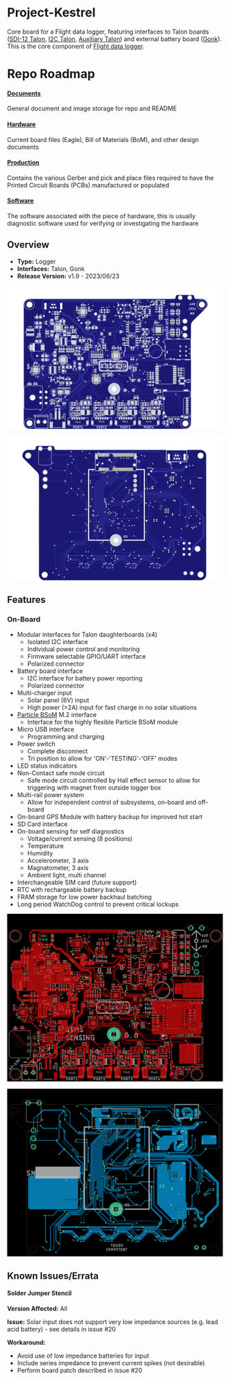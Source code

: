 
<!-- [![DOI](https://zenodo.org/badge/678911830.svg)](https://zenodo.org/doi/10.5281/zenodo.13377368) -->

# Project-Kestrel
Core board for a Flight data logger, featuring interfaces to Talon boards ([SDI-12 Talon](https://github.com/GEMS-sensing/Talon-SDI12), [I2C Talon](https://github.com/GEMS-sensing/Talon-I2C), [Auxiliary Talon](https://github.com/GEMS-sensing/Talon-Auxiliary)) and external battery board ([Gonk](https://github.com/GEMS-sensing/Project-Gonk)). This is the core component of [Flight data logger](https://github.com/GEMS-sensing/DFM_-_Flight?tab=readme-ov-file).

# Repo Roadmap
#### [Documents](Documents/) 

General document and image storage for repo and README

#### [Hardware](Hardware/)

Current board files (Eagle), Bill of Materials (BoM), and other design documents

#### [Production](Production/)

Contains the various Gerber and pick and place files required to have the Printed Circuit Boards (PCBs) manufactured or populated 

#### [Software](Software/)

The software associated with the piece of hardware, this is usually diagnostic software used for verifying or investigating the hardware

<!-- #### [Mechanical](Mechanical/)

Mechanical design files and assembly documents -->

<!-- #### [Testing](Testing/)

Scripts and results from the testing process and development process. Contains more detailed information about documented issues among other testing. 
 -->


## Overview
* **Type:** Logger
* **Interfaces:** Talon, Gonk
* **Release Version:** v1.9 - 2023/06/23

![PCB render image, top](Documentation/Images/BoardRender_TOP.png)

![PCB render image, bottom](Documentation/Images/BoardRender_BOTTOM.png)

<!-- ![Haar v0.0 - Bottom](Documents/Images/Haar_0v0_Bottom_Cropped.jpg) -->

## Features
### On-Board
* Modular interfaces for Talon daughterboards (x4)
	* Isolated I2C interface
	* Individual power control and monitoring
	* Firmware selectable GPIO/UART interface
	* Polarized connector
* Battery board interface 
	* I2C interface for battery power reporting
	* Polarized connector
* Multi-charger input
	* Solar panel (6V) input
	* High power (>2A) input for fast charge in no solar situations
* [Particle BSoM](https://docs.particle.io/b-series/) M.2 interface
	* Interface for the highly flexible Particle BSoM module
* Micro USB interface 
	* Programming and charging
* Power switch
	* Complete disconnect 
	* Tri position to allow for 'ON'-'TESTING'-'OFF' modes
* LED status indicators 
* Non-Contact safe mode circuit 
	* Safe mode circuit controlled by Hall effect sensor to allow for triggering with magnet from outside logger box
* Multi-rail power system
	* Allow for independent control of subsystems, on-board and off-board
* On-board GPS Module with battery backup for improved hot start
* SD Card interface
* On-board sensing for self diagnostics
	* Voltage/current sensing (8 positions)
	* Temperature
	* Humidity
	* Accelerometer, 3 axis
	* Magnatometer, 3 axis
	* Ambient light, multi channel
* Interchangeable SIM card (future support)
* RTC with rechargeable battery backup
* FRAM storage for low power backhaul batching
* Long period WatchDog control to prevent critical lockups 

<!-- ### Interface
* I<sup>2</sup>C
* M12 circular connector  -->

<!-- <picture>
  <source media="(prefers-color-scheme: dark)" srcset="Documents/Pinout_LIGHT.png">
  <img alt="Haar Connector Pinout" src="Documents/Pinout.png">
</picture> -->

<!-- ## Specifications
* **Voltage - Supply:** 3.3V
* **Voltage - Logic:** 3.3V
* **Input Current (Avg, 1s period): 30.95&mu;A @ 3.3V**
* **Input Current (Avg, 5s period): 107.43&mu;A @ 3.3V**
* **Input Current (Max): 0.45mA @ 3.3V**

#### Sensor
**Temperature** [^1]
* Range: -40 ~ 125°C 
* Accuracy: &plusmn; 0.2°C
* Repeatability: &plusmn; 0.04°C

**Pressure** [^2]
* Range: 300 ~ 1200 hPa  
* Accuracy: &plusmn; 1 hPa
* Repeatability: &plusmn; 0.06 hPa

**Humidity** [^1]
* Range: 0 ~ 100%
* Accuracy: &plusmn; 2%
* Repeatability: 0.08%

[^1]: [SHT31 Datasheet](https://sensirion.com/media/documents/213E6A3B/63A5A569/Datasheet_SHT3x_DIS.pdf)
[^2]: [DPS368 Datasheet](https://www.infineon.com/dgdl/Infineon-DPS368-DS-v01_00-EN.pdf?fileId=5546d46269e1c019016a0c45105d4b40) -->

<!-- ## Version History

`v0.0` - Initial primal version with screw terminal

`v0.1` - Initial 'hard mount' version, using M12 connector

`v1.0` - Removed pullup select[^3], added logic level buffer and voltage reg on input

`v1.1` - Moved via away from connector pads to prevent bridging when soldering 

`v2.0` - Fixed issue with address select jumper[^3] -->

<!-- ## Jumper Settings 

> [!IMPORTANT]
> Jumper settings valid for version `v2.0` and beyond[^3]

[^3]: See Errata

**Configuration Jumpers**
| Jumper | Purpose | Open | Closed | Default | 
| ------ | ------- | ---------- | ---------- | ----- | 
| `JP1` | I<sup>2</sup>C Address Select | Base Address<sup>&dagger;</sup> | Alt Address<sup>&Dagger;</sup> | Open |

&dagger; SHT31 = `0x44`, DPS368 = `0x76`

&Dagger; SHT31 = `0x44`, DPS368 = `0x77`
 -->

![PCB trace CAD image, top](Documentation/Images/Copper_TOP.png)

![PCB trace CAD, bottom](Documentation/Images/Copper_BOTTOM.png)

## Known Issues/Errata

#### Solder Jumper Stencil

**Version Affected:** All

**Issue:** Solar input does not support very low impedance sources (e.g. lead acid battery) - see details in issue #20

**Workaround:** 

* Avoid use of low impedance batteries for input
* Include series impedance to prevent current spikes (not desirable)
* Perform board patch described in issue #20
